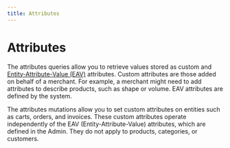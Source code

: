 ```yaml
---
title: Attributes
---
```


# Attributes

The attributes queries allow you to retrieve values stored as custom and [Entity-Attribute-Value (EAV)](https://developer.adobe.com/commerce/php/development/components/attributes/) attributes. Custom attributes are those added on behalf of a merchant. For example, a merchant might need to add attributes to describe products, such as shape or volume. EAV attributes are defined by the system.

The attributes mutations allow you to set custom attributes on entities such as carts, orders, and invoices. These custom attributes operate independently of the EAV (Entity-Attribute-Value) attributes, which are defined in the Admin. They do not apply to products, categories, or customers.
